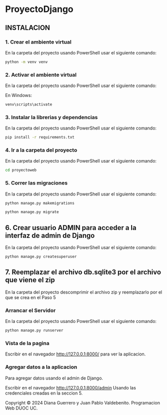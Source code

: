 # ProyectoDjango

## INSTALACION

### 1. Crear el ambiente virtual 

En la carpeta del proyecto usando PowerShell usar el siguiente comando:

 ```bash
python -m venv venv
```

### 2. Activar el ambiente virtual

En la carpeta del proyecto usando PowerShell usar el siguiente comando:

En Windows:

```bash
venv\scripts\activate
```

### 3. Instalar la librerias y dependencias

En la carpeta del proyecto usando PowerShell usar el siguiente comando:

```bash
pip install -r requirements.txt
```

### 4. Ir a la carpeta del proyecto

En la carpeta del proyecto usando PowerShell usar el siguiente comando:

```bash
cd proyectoweb
```


### 5. Correr las migraciones

En la carpeta del proyecto usando PowerShell usar el siguiente comando:

```bash
python manage.py makemigrations
```
```bash
python manage.py migrate
```

## 6. Crear usuario ADMIN para acceder a la interfaz de admin de Django

En la carpeta del proyecto usando PowerShell usar el siguiente comando:

```bash
python manage.py createsuperuser
```

## 7. Reemplazar el archivo db.sqlite3 por el archivo que viene el zip

En la carpeta del proyecto descomprimir el archivo zip y reemplazarlo
por el que se crea en el Paso 5

### Arrancar el Servidor

En la carpeta del proyecto usando PowerShell usar el siguiente comando:

```bash
python manage.py runserver
```

### Vista de la pagina

Escribir en el navegador http://127.0.0.1:8000/ para ver la aplicacion.

### Agregar datos a la aplicacion

Para agregar datos usando el admin de Django.

Escribir en el navegador http://127.0.0.1:8000/admin Usando las credenciales creadas en la seccion 5.

Copyright © 2024 Diana Guerrero y Juan Pablo Valdebenito. Programacion Web DUOC UC.
